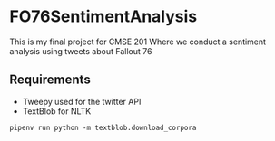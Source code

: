 # FO76SentimentAnalysis
This is my final project for CMSE 201 Where we conduct a sentiment analysis using tweets about Fallout 76


## Requirements
* Tweepy used for the twitter API 
* TextBlob for NLTK 


`pipenv run python -m textblob.download_corpora`